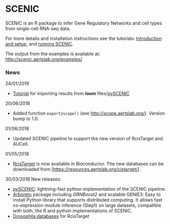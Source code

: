 # SCENIC

SCENIC is an R package to infer Gene Regulatory Networks and cell types from single-cell RNA-seq data. 

For more details and installation instructions see the tutorials: [Introduction and setup](https://rawcdn.githack.com/aertslab/SCENIC/master/inst/doc/SCENIC_Setup.html), and [running SCENIC](https://rawcdn.githack.com/aertslab/SCENIC/master/inst/doc/SCENIC_Running.html).



The output from the examples is available at: http://scenic.aertslab.org/examples/

### News

24/01/2019
- [Tutorial](https://rawcdn.githack.com/aertslab/SCENIC/master/inst/doc/importing_pySCENIC.html) for importing results from **loom** files/[pySCENIC](http://pyscenic.readthedocs.io)

20/06/2018
- Added function `export2scope()` (see http://scope.aertslab.org/). Version bump to 1.0.

01/06/2018
- Updated SCENIC pipeline to support the new version of RcisTarget and AUCell.

01/05/2018
- [RcisTarget](https://bioconductor.org/packages/RcisTarget) is now available in Bioconductor. The new databases can be downloaded from [https://resources.aertslab.org/cistarget/]. 

30/03/2018 New releases:
- [pySCENIC](http://pyscenic.readthedocs.io): lightning-fast python implementation of the SCENIC pipeline.
- [Arboreto](https://arboreto.readthedocs.io/) package including *GRNBoost2* and scalable GENIE3: Easy to install Python library that supports distributed computing. It allows fast co-expression module inference (Step1) on large datasets, compatible with both, the R and python implementations of SCENIC.
- [Drosophila databases](https://resources.aertslab.org/cistarget/) for RcisTarget
